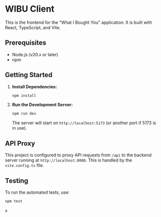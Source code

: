 # WIBU Client

This is the frontend for the "What I Bought You" application. It is built with React, TypeScript, and Vite.

## Prerequisites

- Node.js (v20.x or later)
- npm

## Getting Started

1.  **Install Dependencies:**

    ```bash
    npm install
    ```

2.  **Run the Development Server:**

    ```bash
    npm run dev
    ```

    The server will start on `http://localhost:5173` (or another port if 5173 is in use).

## API Proxy

This project is configured to proxy API requests from `/api` to the backend server running at `http://localhost:8080`. This is handled by the `vite.config.ts` file.

## Testing

To run the automated tests, use:

```bash
npm test
```
x